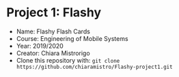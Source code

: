 # Project 1: Flashy

- Name: Flashy Flash Cards
- Course: Engineering of Mobile Systems
- Year: 2019/2020
- Creator: Chiara Mistrorigo
- Clone this repository with: `git clone https://github.com/chiaramistro/Flashy-project1.git`
